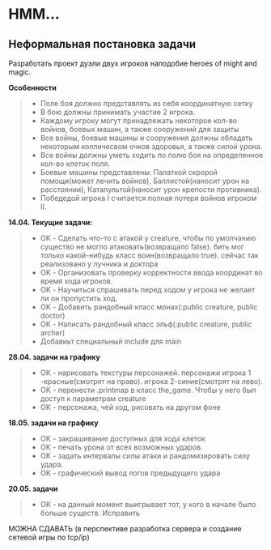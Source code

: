 # HMM...

Неформальная постановка задачи
----
Разработать проект дуэли двух игроков наподобие heroes of might and magic. 

**Особенности**
>- Поле боя должно представлять из себя координатную сетку
>- В бою должны принимать участие 2 игрока.
>- Каждому игроку могут принадлежать некоторое кол-во войнов, боевых машин, а также сооружений для защиты
>- Все войны, боевые машины и сооружения должны обладать некоторым колличесвом очков здоровья, а также силой урона.
>- Все войны должны уметь ходить по полю боя на определенное кол-во клеток поля.
>- Боевые машины представлены: Палаткой скророй помощи(может лечить войнов), Баллистой(наносит урон на расстоянии), Катапультой(наносит урон крепости противника).
>- Победедой игрока I считается полная потеря войнов игроком II. 


**14.04. Текущие задачи:**
>- OK - Сделать что-то с атакой у creature, чтобы по умолчанию существо не могло атаковать(возвращало false). бить мог только какой-нибудь класс воин(возвращало true). сейчас так реализовано у лучника и доктора
>- OK - Организовать проверку корректности ввода координат во время хода игроков.
>- OK - Научиться спрашивать перед ходом у игрока не желает ли он пропустить ход.
>- OK - Добавить рандобный класс монах(:public creature, public doctor)
>- OK - Написать рандобный класс эльф(:public creature, public archer)
>- Добавиьт специальный include для main

**28.04. задачи на графику**
>- OK - нарисовать текстуры персонажей. персонажи игрока 1 -красные(смотрят на право). игрока 2-синие(смотрят на лево).
>- OK - перенести .printmap в класс the_game. Чтобы у него был доступ к параметрам creature
>- OK - персонажа, чей ход, рисовать на другом фоне

**18.05. задачи на графику**
>- OK - закрашивание доступных для хода клеток
>- OK - печать урона от всех возможных ударов.
>- OK - задать интервалы силы атаки и рандомизировать силу удара.
>- OK - графический вывод логов предыдущего удара

**20.05. задачи**
>- OK - на данный момент выигрывает тот, у кого в начале было больше существ. Исправить

МОЖНА СДАВАТЬ (в перспективе разработка сервера и создание сетевой игры по tcp/ip)
